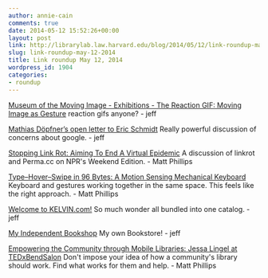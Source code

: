 ```yaml
---
author: annie-cain
comments: true
date: 2014-05-12 15:52:26+00:00
layout: post
link: http://librarylab.law.harvard.edu/blog/2014/05/12/link-roundup-may-12-2014/
slug: link-roundup-may-12-2014
title: Link roundup May 12, 2014
wordpress_id: 1904
categories:
- roundup
---
```


[Museum of the Moving Image - Exhibitions - The Reaction GIF: Moving Image as Gesture](http://www.movingimage.us/exhibitions/2014/03/12/detail/the-reaction-gif-moving-image-as-gesture/?utm_content=buffer8f46b&utm_medium=social&utm_source=twitter.com&utm_campaign=buffer)
reaction gifs anyone? - jeff

[Mathias Döpfner’s open letter to Eric Schmidt](http://www.faz.net/aktuell/feuilleton/debatten/mathias-doepfner-s-open-letter-to-eric-schmidt-12900860.html?printPagedArticle=true#pageIndex_2)
Really powerful discussion of concerns about google.   - jeff

[Stopping Link Rot: Aiming To End A Virtual Epidemic](http://www.npr.org/blogs/alltechconsidered/2014/04/26/307041846/stopping-link-rot-aiming-to-end-a-virtual-epidemic)
A discussion of linkrot and Perma.cc on NPR's Weekend Edition. - Matt Phillips

[Type–Hover–Swipe in 96 Bytes: A Motion Sensing Mechanical Keyboard](http://research.microsoft.com/en-us/projects/typehoverswipe/)
Keyboard and gestures working together in the same space. This feels like the right approach. - Matt Phillips

[Welcome to KELVIN.com!](http://www.kelvin.com/)
So much wonder all bundled into one catalog. - jeff

[My Independent Bookshop](http://www.myindependentbookshop.co.uk/beta)
My own Bookstore! - jeff

[Empowering the Community through Mobile Libraries: Jessa Lingel at TEDxBendSalon](https://www.youtube.com/watch?v=-rfaC5VW9X8)
Don't impose your idea of how a community's library should work. Find what works for them and help. - Matt Phillips
